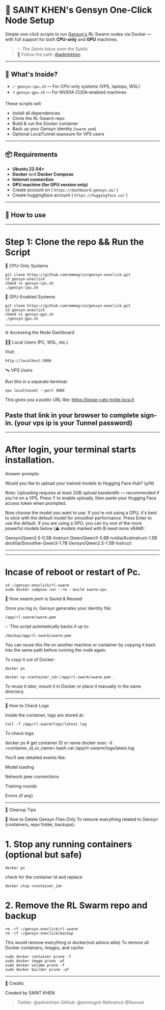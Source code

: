 # 🧠 SAINT KHEN's Gensyn One-Click Node Setup

Simple one-click scripts to run [Gensyn's](https://gensyn.ai) RL-Swarm nodes via Docker — with full support for both **CPU-only** and **GPU** machines.

> ✨ *The Saints bless even the Sybils*  
> 🔱 Follow the path: [@admirkhen](https://twitter.com/admirkhen)

---

## 🚀 What's Inside?

- ✅ `gensyn-cpu.sh` — For CPU-only systems (VPS, laptops, WSL)
- ⚡ `gensyn-gpu.sh` — For NVIDIA CUDA-enabled machines

These scripts will:
- Install all dependencies
- Clone the RL-Swarm repo
- Build & run the Docker container
- Back up your Gensyn identity (`swarm.pem`)
- Optional LocalTunnel exposure for VPS users
  

---

## 📦 Requirements

- **Ubuntu 22.04+**
- **Docker** and **Docker Compose**
- **Internet connection**
- **GPU machine (for GPU version only)**
- Create account on ( `https://dashboard.gensyn.ai/` )
- Create huggingface account ( `https://huggingface.co/` )
---

## 🔧 How to use
---

# Step 1: Clone the repo && Run the Script

🧠 CPU-Only Systems
```
git clone https://github.com/emmogrin/gensyn-oneclick.git
cd gensyn-oneclick
chmod +x gensyn-cpu.sh
./gensyn-cpu.sh
```

🚀 GPU-Enabled Systems
```
git clone https://github.com/emmogrin/gensyn-oneclick.git
cd gensyn-oneclick
chmod +x gensyn-gpu.sh
./gensyn-gpu.sh
```

---

🌐 Accessing the Node Dashboard

👨‍💻 Local Users (PC, WSL, etc.)

Visit:
```
http://localhost:3000
```
🛰️ VPS Users

Run this in a separate terminal:
```
npx localtunnel --port 3000
```
This gives you a public URL like:
https://loose-cats-tickle.loca.lt

Paste that link in your browser to complete sign-in.
(your vps ip is your Tunnel password)
---
---
# After login, your terminal starts installation.

Answer prompts:

Would you like to upload your trained models to Hugging Face Hub? (y/N)

Note: 
Uploading requires at least 2GB upload bandwidth — recommended if you're on a VPS.
Press Y to enable uploads, then paste your Hugging Face access token when prompted.
> 
Now choose the model you want to use.
If you're not using a GPU, it's best to stick with the default model for smoother performance.
Press Enter to use the default.
If you are using a GPU, you can try one of the more powerful models below (⚠️ models marked with B need more vRAM):

Gensyn/Qwen2.5-0.5B-Instruct
Qwen/Qwen3-0.6B
nvidia/AceInstruct-1.5B
dnotitia/Smoothie-Qwen3-1.7B
Gensyn/Qwen2.5-1.5B-Instruct

---
---
# Incase of reboot or restart of Pc.
```
cd ~/gensyn-oneclick/rl-swarm
sudo docker compose run --rm --build swarm-cpu
```

🔐 How swarm.pem is Saved & Reused

Once you log in, Gensyn generates your identity file:
```
/app/rl-swarm/swarm.pem
```

✅ This script automatically backs it up to:
```
/backup/app/rl-swarm/swarm.pem
```
You can reuse this file on another machine or container by copying it back into the same path before running the node again.

To copy it out of Docker:
```
docker ps
```
```
docker cp <container_id>:/app/rl-swarm/swarm.pem .
```
To reuse it later, mount it in Docker or place it manually in the same directory.


---

📄 How to Check Logs

Inside the container, logs are stored at:
```
tail -f /app/rl-swarm/logs/latest.log
```
To check logs:

docker ps            # get container ID or name
docker exec -it <container_id_or_name> bash
cat /app/rl-swarm/logs/latest.log

You’ll see detailed events like:

Model loading

Network peer connections

Training rounds

Errors (if any)



---

🧼 Cleanup Tips

🧹 How to Delete Gensyn Files Only
To remove everything related to Gensyn (containers, repo folder, backups):
# 1. Stop any running containers (optional but safe)
```
docker ps
```
check for the container id and replace
```
docker stop <container_id>
```
# 2. Remove the RL Swarm repo and backup
```
rm -rf ~/gensyn-oneclick/rl-swarm
rm -rf ~/gensyn-oneclick/backup
```
This would remove everything in docker(not advice able)
To remove all Docker containers, images, and cache:
```
sudo docker container prune -f
sudo docker image prune -af
sudo docker volume prune -f
sudo docker builder prune -af
```

---

🙏 Credits

Created by SAINT KHEN

> Twitter: @admirkhen
GitHub: @emmogrin
Reference @0xmoei
